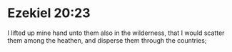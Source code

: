 # Ezekiel 20:23

I lifted up mine hand unto them also in the wilderness, that I would scatter them among the heathen, and disperse them through the countries;